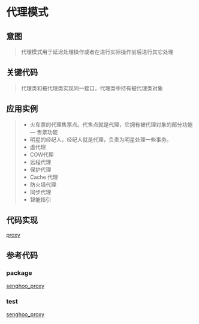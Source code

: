 # 代理模式

## 意图

> 代理模式用于延迟处理操作或者在进行实际操作前后进行其它处理

## 关键代码

> 代理类和被代理类实现同一接口，代理类中持有被代理类对象

## 应用实例

> * 火车票的代理售票点。代售点就是代理，它拥有被代理对象的部分功能 — 售票功能
> * 明星的经纪人，经纪人就是代理，负责为明星处理一些事务。
> * 虚代理
> * COW代理
> * 远程代理
> * 保护代理
> * Cache 代理
> * 防火墙代理
> * 同步代理
> * 智能指引

## 代码实现

[proxy](/media/proxy/proxy.go ':include :type=code') 

## 参考代码

### package

[senghoo_proxy](/media/senghoo_design_pattern/09_proxy/proxy.go ':include :type=code')

### test

[senghoo_proxy](/media/senghoo_design_pattern/09_proxy/proxy_test.go ':include :type=code')
